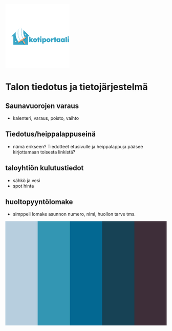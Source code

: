 ![Screenshot](/assests/logo.png)

# Talon tiedotus ja tietojärjestelmä

## Saunavuorojen varaus

- kalenteri, varaus, poisto, vaihto

## Tiedotus/heippalappuseinä

- nämä erikseen? Tiedotteet etusivulle ja heippalappuja pääsee kirjottamaan toisesta linkistä?

## taloyhtiön kulutustiedot

- sähkö ja vesi
- spot hinta

## huoltopyyntölomake

- simppeli lomake asunnon numero, nimi, huollon tarve tms.

![Screenshot](assests/varikartta.jpg)
